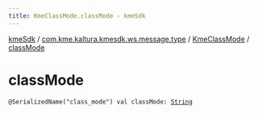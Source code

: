 ```yaml
---
title: KmeClassMode.classMode - kmeSdk
---
```


[kmeSdk](../../index.html) / [com.kme.kaltura.kmesdk.ws.message.type](../index.html) / [KmeClassMode](index.html) / [classMode](./class-mode.html)

# classMode

`@SerializedName("class_mode") val classMode: `[`String`](https://kotlinlang.org/api/latest/jvm/stdlib/kotlin/-string/index.html)